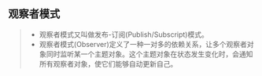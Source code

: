 ## 观察者模式
> * 观察者模式又叫做发布-订阅(Publish/Subscript)模式。
> * 观察者模式(Observer)定义了一种一对多的依赖关系，让多个观察者对象同时监听某一个主题对象。这个主题对象在状态发生变化时，会通知所有观察者对象，使它们能够自动更新自己。